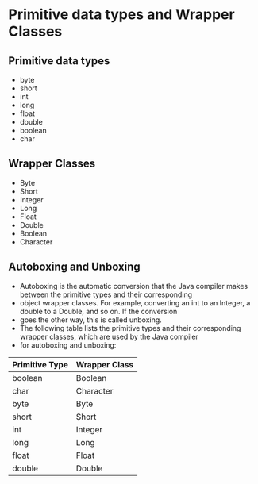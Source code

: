 # Primitive data types and Wrapper Classes

## Primitive data types

- byte
- short
- int
- long
- float
- double
- boolean
- char

## Wrapper Classes

- Byte
- Short
- Integer
- Long
- Float
- Double
- Boolean
- Character

## Autoboxing and Unboxing

- Autoboxing is the automatic conversion that the Java compiler makes between the primitive types and their corresponding
- object wrapper classes. For example, converting an int to an Integer, a double to a Double, and so on. If the conversion
- goes the other way, this is called unboxing.
- The following table lists the primitive types and their corresponding wrapper classes, which are used by the Java compiler
- for autoboxing and unboxing:

| Primitive Type | Wrapper Class |
| -------------- | ------------- |
| boolean        | Boolean       |
| char           | Character     |
| byte           | Byte          |
| short          | Short         |
| int            | Integer       |
| long           | Long          |
| float          | Float         |
| double         | Double        |
